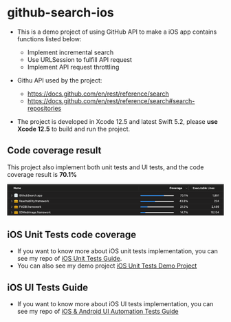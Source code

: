# github-search-ios

- This is a demo project of using GitHub API to make a iOS app contains functions listed below:
  - Implement incremental search
  - Use URLSession to fulfill API request
  - Implement API request throttling

- Githu API used by the project:
  - https://docs.github.com/en/rest/reference/search
  - https://docs.github.com/en/rest/reference/search#search-repositories

- The project is developed in Xcode 12.5 and latest Swift 5.2, please **use Xcode 12.5** to build and run the project.

## Code coverage result

This project also implement both unit tests and UI tests, and the code coverage result is **70.1%**

<img src="https://github.com/hayasilin/github-search-ios/blob/master/resources/code_coverage_70.png">

## iOS Unit Tests code coverage
- If you want to know more about iOS unit tests implementation, you can see my repo of [iOS Unit Tests Guide](https://github.com/hayasilin/unit-tests-ios-guide).
- You can also see my demo project [iOS Unit Tests Demo Project](https://github.com/hayasilin/unit-tests-ios-demo-project)

## iOS UI Tests Guide
- If you want to know more about iOS UI tests implementation, you can see my repo of [iOS & Android UI Automation Tests Guide](https://github.com/hayasilin/ios-android-ui-automation-tests-guide)
